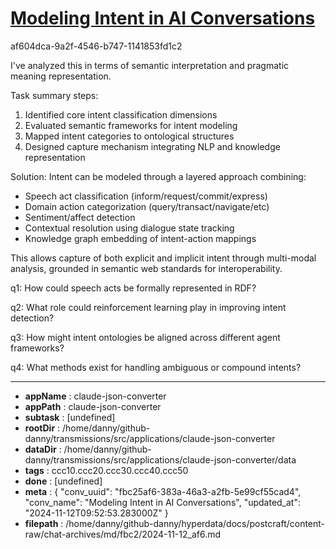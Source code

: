 # [Modeling Intent in AI Conversations](https://claude.ai/chat/fbc25af6-383a-46a3-a2fb-5e99cf55cad4)

af604dca-9a2f-4546-b747-1141853fd1c2

 I've analyzed this in terms of semantic interpretation and pragmatic meaning representation.

Task summary steps:
1. Identified core intent classification dimensions
2. Evaluated semantic frameworks for intent modeling  
3. Mapped intent categories to ontological structures
4. Designed capture mechanism integrating NLP and knowledge representation

Solution:
Intent can be modeled through a layered approach combining:
- Speech act classification (inform/request/commit/express)
- Domain action categorization (query/transact/navigate/etc)
- Sentiment/affect detection
- Contextual resolution using dialogue state tracking
- Knowledge graph embedding of intent-action mappings

This allows capture of both explicit and implicit intent through multi-modal analysis, grounded in semantic web standards for interoperability.

q1: How could speech acts be formally represented in RDF?

q2: What role could reinforcement learning play in improving intent detection?

q3: How might intent ontologies be aligned across different agent frameworks?

q4: What methods exist for handling ambiguous or compound intents?

---

* **appName** : claude-json-converter
* **appPath** : claude-json-converter
* **subtask** : [undefined]
* **rootDir** : /home/danny/github-danny/transmissions/src/applications/claude-json-converter
* **dataDir** : /home/danny/github-danny/transmissions/src/applications/claude-json-converter/data
* **tags** : ccc10.ccc20.ccc30.ccc40.ccc50
* **done** : [undefined]
* **meta** : {
  "conv_uuid": "fbc25af6-383a-46a3-a2fb-5e99cf55cad4",
  "conv_name": "Modeling Intent in AI Conversations",
  "updated_at": "2024-11-12T09:52:53.283000Z"
}
* **filepath** : /home/danny/github-danny/hyperdata/docs/postcraft/content-raw/chat-archives/md/fbc2/2024-11-12_af6.md